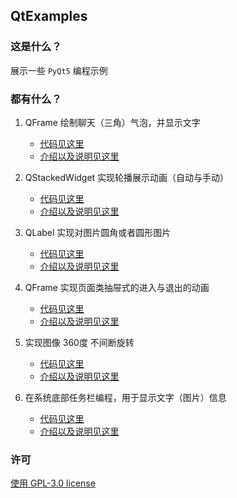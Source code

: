 ## QtExamples

### 这是什么？

展示一些 `PyQt5` 编程示例

### 都有什么？

1. QFrame 绘制聊天（三角）气泡，并显示文字

    - [代码见这里](examples/test_QFrame.py)
    - [介绍以及说明见这里](https://www.cnblogs.com/yqbaowo/p/18413971)

2. QStackedWidget 实现轮播展示动画（自动与手动）

    - [代码见这里](examples/test_QStackedWidget_Animation.py)
    - [介绍以及说明见这里](https://www.cnblogs.com/yqbaowo/p/18418439)

3. QLabel 实现对图片圆角或者圆形图片

    - [代码见这里](examples/test_QLabel_rounded_corners.py)
    - [介绍以及说明见这里](https://www.cnblogs.com/yqbaowo/p/18432967)

4. QFrame 实现页面类抽屉式的进入与退出的动画

    - [代码见这里](examples/test_QFrame_Animation.py)
    - [介绍以及说明见这里](https://www.cnblogs.com/yqbaowo/p/18436594)

5. 实现图像 360度 不间断旋转

   - [代码见这里](examples/test_QLabel_whirling.py)
   - [介绍以及说明见这里](https://www.cnblogs.com/yqbaowo/p/18452115)

6. 在系统底部任务栏编程，用于显示文字（图片）信息

   - [代码见这里](examples/test_taskbar.py)
   - [介绍以及说明见这里](https://www.cnblogs.com/yqbaowo/p/18459853)

### 许可

[使用 GPL-3.0 license](https://www.gnu.org/licenses/gpl-3.0.html)